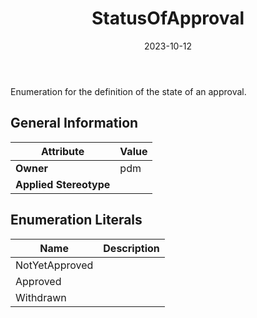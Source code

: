 ﻿---
title: StatusOfApproval
toc: false
type: specs
date: "2023-10-12"
draft: false
specification: VEC
version: 2.1.0
documentType: "Recommendation"
elementType: Class
classes:
  - StatusOfApproval
menu_name: vec-2.1.0
---
<p>Enumeration for the definition of the state of an approval. </p>

## General Information

| Attribute               | Value |
|-------------------------|-------|
| **Owner**               | pdm |
| **Applied Stereotype**  |   |

## Enumeration Literals
| Name          | **Description** |
|---------------|-----------------|
| NotYetApproved |  |
| Approved |  |
| Withdrawn |  |
